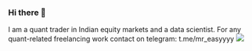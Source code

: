 ### Hi there 👋
I am a quant trader in Indian equity markets and a data scientist. For any quant-related freelancing work contact on telegram: t.me/mr_easyyyy
![](http://github-profile-summary-cards.vercel.app/api/cards/stats?username=mr-easy&theme=algolia)
